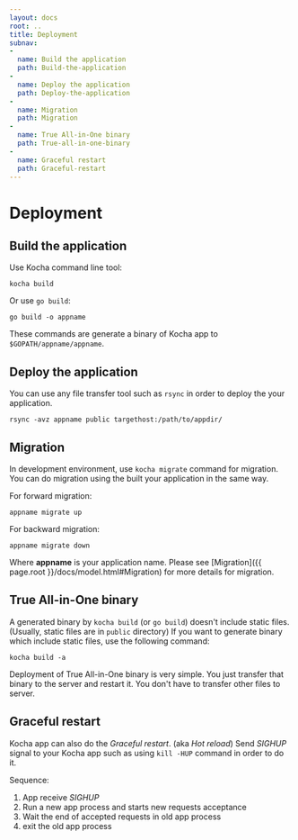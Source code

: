 ```yaml
---
layout: docs
root: ..
title: Deployment
subnav:
-
  name: Build the application
  path: Build-the-application
-
  name: Deploy the application
  path: Deploy-the-application
-
  name: Migration
  path: Migration
-
  name: True All-in-One binary
  path: True-all-in-one-binary
-
  name: Graceful restart
  path: Graceful-restart
---
```


# Deployment <a id="Deployment"></a>

## Build the application<a id="Build-the-application"></a>

Use Kocha command line tool:

    kocha build

Or use `go build`:

    go build -o appname

These commands are generate a binary of Kocha app to `$GOPATH/appname/appname`.

## Deploy the application<a id="Deploy-the-application"></a>

You can use any file transfer tool such as `rsync` in order to deploy the your application.

    rsync -avz appname public targethost:/path/to/appdir/

## Migration

In development environment, use `kocha migrate` command for migration.
You can do migration using the built your application in the same way.

For forward migration:

    appname migrate up

For backward migration:

    appname migrate down

Where **appname** is your application name.
Please see [Migration]({{ page.root }}/docs/model.html#Migration) for more details for migration.

## True All-in-One binary <a id="True-all-in-one-binary"></a>

A generated binary by `kocha build` (or `go build`) doesn't include static files. (Usually, static files are in `public` directory)
If you want to generate binary which include static files, use the following command:

    kocha build -a

Deployment of True All-in-One binary is very simple. You just transfer that binary to the server and restart it.
You don't have to transfer other files to server.

## Graceful restart <a id="Graceful-restart"></a>

Kocha app can also do the *Graceful restart*. (aka *Hot reload*)
Send *SIGHUP* signal to your Kocha app such as using `kill -HUP` command in order to do it.

Sequence:

1. App receive *SIGHUP*
1. Run a new app process and starts new requests acceptance
1. Wait the end of accepted requests in old app process
1. exit the old app process
